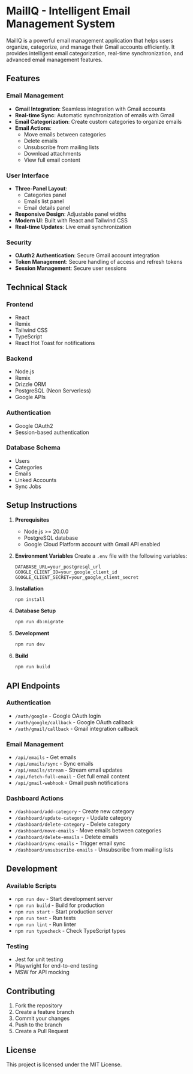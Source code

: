 # MailIQ - Intelligent Email Management System

MailIQ is a powerful email management application that helps users organize, categorize, and manage their Gmail accounts efficiently. It provides intelligent email categorization, real-time synchronization, and advanced email management features.

## Features

### Email Management
- **Gmail Integration**: Seamless integration with Gmail accounts
- **Real-time Sync**: Automatic synchronization of emails with Gmail
- **Email Categorization**: Create custom categories to organize emails
- **Email Actions**:
  - Move emails between categories
  - Delete emails
  - Unsubscribe from mailing lists
  - Download attachments
  - View full email content

### User Interface
- **Three-Panel Layout**:
  - Categories panel
  - Emails list panel
  - Email details panel
- **Responsive Design**: Adjustable panel widths
- **Modern UI**: Built with React and Tailwind CSS
- **Real-time Updates**: Live email synchronization

### Security
- **OAuth2 Authentication**: Secure Gmail account integration
- **Token Management**: Secure handling of access and refresh tokens
- **Session Management**: Secure user sessions

## Technical Stack

### Frontend
- React
- Remix
- Tailwind CSS
- TypeScript
- React Hot Toast for notifications

### Backend
- Node.js
- Remix
- Drizzle ORM
- PostgreSQL (Neon Serverless)
- Google APIs

### Authentication
- Google OAuth2
- Session-based authentication

### Database Schema
- Users
- Categories
- Emails
- Linked Accounts
- Sync Jobs

## Setup Instructions

1. **Prerequisites**
   - Node.js >= 20.0.0
   - PostgreSQL database
   - Google Cloud Platform account with Gmail API enabled

2. **Environment Variables**
   Create a `.env` file with the following variables:
   ```
   DATABASE_URL=your_postgresql_url
   GOOGLE_CLIENT_ID=your_google_client_id
   GOOGLE_CLIENT_SECRET=your_google_client_secret
   ```

3. **Installation**
   ```bash
   npm install
   ```

4. **Database Setup**
   ```bash
   npm run db:migrate
   ```

5. **Development**
   ```bash
   npm run dev
   ```

6. **Build**
   ```bash
   npm run build
   ```

## API Endpoints

### Authentication
- `/auth/google` - Google OAuth login
- `/auth/google/callback` - Google OAuth callback
- `/auth/gmail/callback` - Gmail integration callback

### Email Management
- `/api/emails` - Get emails
- `/api/emails/sync` - Sync emails
- `/api/emails/stream` - Stream email updates
- `/api/fetch-full-email` - Get full email content
- `/api/gmail-webhook` - Gmail push notifications

### Dashboard Actions
- `/dashboard/add-category` - Create new category
- `/dashboard/update-category` - Update category
- `/dashboard/delete-category` - Delete category
- `/dashboard/move-emails` - Move emails between categories
- `/dashboard/delete-emails` - Delete emails
- `/dashboard/sync-emails` - Trigger email sync
- `/dashboard/unsubscribe-emails` - Unsubscribe from mailing lists

## Development

### Available Scripts
- `npm run dev` - Start development server
- `npm run build` - Build for production
- `npm run start` - Start production server
- `npm run test` - Run tests
- `npm run lint` - Run linter
- `npm run typecheck` - Check TypeScript types

### Testing
- Jest for unit testing
- Playwright for end-to-end testing
- MSW for API mocking

## Contributing

1. Fork the repository
2. Create a feature branch
3. Commit your changes
4. Push to the branch
5. Create a Pull Request

## License

This project is licensed under the MIT License.
